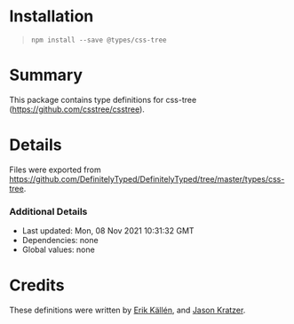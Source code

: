 # Installation
> `npm install --save @types/css-tree`

# Summary
This package contains type definitions for css-tree (https://github.com/csstree/csstree).

# Details
Files were exported from https://github.com/DefinitelyTyped/DefinitelyTyped/tree/master/types/css-tree.

### Additional Details
 * Last updated: Mon, 08 Nov 2021 10:31:32 GMT
 * Dependencies: none
 * Global values: none

# Credits
These definitions were written by [Erik Källén](https://github.com/erik-kallen), and [Jason Kratzer](https://github.com/pyoor).

